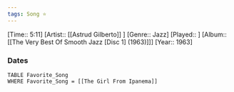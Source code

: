 ```yaml
---
tags: Song ⭐ 
---
```

[Time:: 5:11]
[Artist:: [[Astrud Gilberto]] ]
[Genre:: Jazz]
[Played:: ]
[Album:: [[The Very Best Of Smooth Jazz [Disc 1] (1963)]]]
[Year:: 1963]
### Dates
````dataview
TABLE Favorite_Song
WHERE Favorite_Song = [[The Girl From Ipanema]]
````